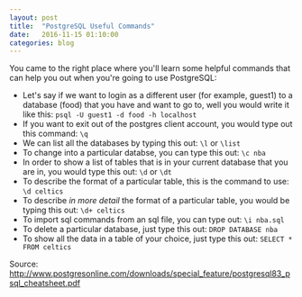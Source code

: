 ```yaml
---
layout: post
title:  "PostgreSQL Useful Commands"
date:   2016-11-15 01:10:00
categories: blog
---
```

You came to the right place where you'll learn some helpful commands that can 
help you out when you're going to use PostgreSQL:
<ul>
<li>
Let's say if we want to login as a different user (for example, guest1) to a database (food) that you have and want to go to,
well you would write it like this:
<code>psql -U guest1 -d food -h localhost</code>
</li>

<li>
If you want to exit out of the postgres client account, you would type out this command:
<code>\q</code>
</li>

<li>
We can list all the databases by typing this out:
<code>\l</code> or <code>\list</code>
</li>

<li>
To change into a particular databse, you can type this out:
<code>\c nba</code>
</li>

<li>
In order to show a list of tables that is in your current database that you are in, you would type this out:
<code>\d</code> or <code>\dt</code>
</li>

<li>
To describe the format of a particular table, this is the command to use:
<code>\d celtics</code>
</li>

<li>
To describe <i>in more detail</i> the format of a particular table, you would be typing this out:
<code>\d+ celtics</code>
</li>

<li>
To import sql commands from an sql file, you can type out:
<code>\i nba.sql</code>
</li>

<li>
To delete a particular database, just type this out:
<code>DROP DATABASE nba</code>
</li>

<li>
To show all the data in a table of your choice, just type this out:
<code>SELECT * FROM celtics</code>
</li>

</ul>

Source: http://www.postgresonline.com/downloads/special_feature/postgresql83_psql_cheatsheet.pdf